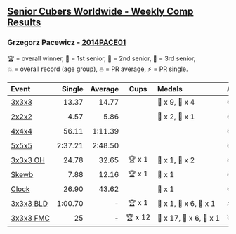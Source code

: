 <style>table {white-space: nowrap;}</style>

## [Senior Cubers Worldwide - Weekly Comp Results](/scw-comp/results/)
### Grzegorz Pacewicz - [2014PACE01](https://www.worldcubeassociation.org/persons/2014PACE01)

<span style="white-space: nowrap;">🏆 = overall winner</span>, <span style="white-space: nowrap;">🥇 = 1st senior</span>, <span style="white-space: nowrap;">🥈 = 2nd senior</span>, <span style="white-space: nowrap;">🥉 = 3rd senior</span>, <span style="white-space: nowrap;">💥 = overall record (age group)</span>, <span style="white-space: nowrap;">🔥 = PR average</span>, <span style="white-space: nowrap;">⚡ = PR single</span>.

| Event | Single | Average | Cups | Medals | Achievements|
| :-- | --: | --: | :--: | :-- | :-- |
| [3x3x3](333.md) | 13.37 | 14.77 |  | 🥈 x 9, 🥉 x 4 | 🔥 x 3, ⚡ x 1 |
| [2x2x2](222.md) | 4.57 | 5.86 |  | 🥈 x 2, 🥉 x 1 | 🔥 x 2, ⚡ x 2 |
| [4x4x4](444.md) | 56.11 | 1:11.39 |  |  | 🔥 x 1, ⚡ x 1 |
| [5x5x5](555.md) | 2:37.21 | 2:48.50 |  |  | 🔥 x 1, ⚡ x 1 |
| [3x3x3 OH](333oh.md) | 24.78 | 32.65 | 🏆 x 1 | 🥇 x 1, 🥈 x 2 | 🔥 x 3, ⚡ x 2 |
| [Skewb](skewb.md) | 7.88 | 12.16 | 🏆 x 1 | 🥇 x 1 | 🔥 x 1, ⚡ x 1 |
| [Clock](clock.md) | 26.90 | 43.62 |  | 🥉 x 1 | 🔥 x 1, ⚡ x 1 |
| [3x3x3 BLD](333bf.md) | 1:00.70 | - | 🏆 x 1 | 🥇 x 1, 🥈 x 6, 🥉 x 1 | ⚡ x 3 |
| [3x3x3 FMC](333fm.md) | 25 | - | 🏆 x 12 | 🥇 x 17, 🥈 x 6, 🥉 x 1 | 💥 x 1, ⚡ x 6 |

<!-- Global site tag (gtag.js) - Google Analytics -->
<script async src="https://www.googletagmanager.com/gtag/js?id=UA-86348435-3"></script>
<script>window.dataLayer = window.dataLayer || []; function gtag() {dataLayer.push(arguments);} gtag('js', new Date()); gtag('config', 'UA-86348435-3');</script>

